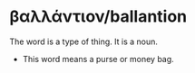 # βαλλάντιον/ballantion
The word is a type of thing. It is a noun.

* This word means a purse or money bag.
